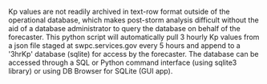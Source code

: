 Kp values are not readily archived in text-row format outside of the operational database, which makes post-storm analysis difficult without the aid of a database administrator to query the database on behalf of the forecaster. This python script will automatically pull 3 hourly Kp values from a json file staged at swpc.services.gov every 5 hours and append to a '3hrKp' database (sqlite) for access by the forecaster. The database can be accessed through a SQL or Python command interface (using sqlite3 library) or using DB Browser for SQLite (GUI app). 
